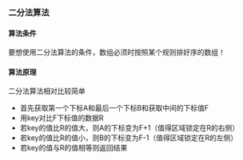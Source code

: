 ### 二分法算法

#### 算法条件
要想使用二分法算法的条件，数组必须时按照某个规则排好序的数组！

#### 算法原理
二分法算法相对比较简单
- 首先获取第一个下标A和最后一个下标B和获取中间的下标值F
- 用key对比F下标值的数据R
- 若key的值比R的值大，则A的下标变为F+1（值得区域锁定在R的右侧）
- 若key的值比R的值小，则B的下标变为F-1（值得区域锁定在R的左侧）
- 若key的值与R的值相等则返回结果